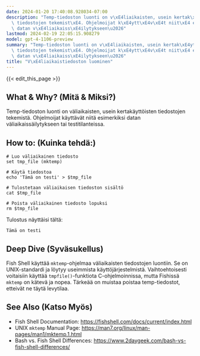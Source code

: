 ```yaml
---
date: 2024-01-20 17:40:08.928034-07:00
description: "Temp-tiedoston luonti on v\xE4liaikaisten, usein kertak\xE4ytt\xF6isten\
  \ tiedostojen tekemist\xE4. Ohjelmoijat k\xE4ytt\xE4v\xE4t niit\xE4 esimerkiksi\
  \ datan v\xE4liaikaiss\xE4ilytykseen\u2026"
lastmod: 2024-02-19 22:05:15.908279
model: gpt-4-1106-preview
summary: "Temp-tiedoston luonti on v\xE4liaikaisten, usein kertak\xE4ytt\xF6isten\
  \ tiedostojen tekemist\xE4. Ohjelmoijat k\xE4ytt\xE4v\xE4t niit\xE4 esimerkiksi\
  \ datan v\xE4liaikaiss\xE4ilytykseen\u2026"
title: "V\xE4liaikaistiedoston luominen"
---
```


{{< edit_this_page >}}

## What & Why? (Mitä & Miksi?)
Temp-tiedoston luonti on väliaikaisten, usein kertakäyttöisten tiedostojen tekemistä. Ohjelmoijat käyttävät niitä esimerkiksi datan väliaikaissäilytykseen tai testitilanteissa.

## How to: (Kuinka tehdä:)
```Fish Shell
# Luo väliaikainen tiedosto
set tmp_file (mktemp)

# Käytä tiedostoa
echo 'Tämä on testi' > $tmp_file

# Tulostetaan väliaikaisen tiedoston sisältö
cat $tmp_file

# Poista väliaikainen tiedosto lopuksi
rm $tmp_file
```

Tulostus näyttäisi tältä:
```
Tämä on testi
```

## Deep Dive (Syväsukellus)
Fish Shell käyttää `mktemp`-ohjelmaa väliaikaisten tiedostojen luontiin. Se on UNIX-standardi ja löytyy useimmista käyttöjärjestelmistä. Vaihtoehtoisesti voitaisiin käyttää `tmpfile()`-funktiota C-ohjelmoinnissa, mutta Fishissä `mktemp` on kätevä ja nopea. Tärkeää on muistaa poistaa temp-tiedostot, etteivät ne täytä levytilaa.

## See Also (Katso Myös)
- Fish Shell Documentation: https://fishshell.com/docs/current/index.html
- UNIX `mktemp` Manual Page: https://man7.org/linux/man-pages/man1/mktemp.1.html
- Bash vs. Fish Shell Differences: https://www.2daygeek.com/bash-vs-fish-shell-differences/
